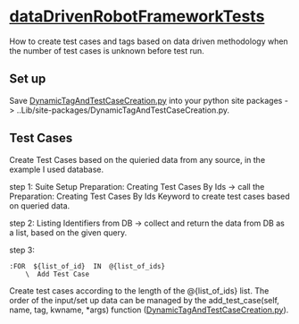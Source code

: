 # [dataDrivenRobotFrameworkTests](https://gerg.dev/2018/09/dynamically-create-test-cases-with-robot-framework/)
How to create test cases and tags based on data driven methodology when the number of test cases is unknown before test run.

## Set up
Save [DynamicTagAndTestCaseCreation.py](https://github.com/hrvthgergo/dataDrivenRobotFrameworkTests/blob/main/DynamicTagAndTestCaseCreation.py) into your python site packages -> ..Lib/site-packages/DynamicTagAndTestCaseCreation.py.

## Test Cases
Create Test Cases based on the quieried data from any source, in the example I used database.

step 1: Suite Setup  Preparation: Creating Test Cases By Ids -> call the Preparation: Creating Test Cases By Ids Keyword to create test cases based on queried data.

step 2: Listing Identifiers from DB -> collect and return the data from DB as a list, based on the given query.

step 3: 

```robot
:FOR  ${list_of_id}  IN  @{list_of_ids}
    \  Add Test Case
```
 Create test cases according to the length of the @{list_of_ids} list. The order of the input/set up data can be managed by the add_test_case(self, name, tag, kwname, *args) function ([DynamicTagAndTestCaseCreation.py](https://github.com/hrvthgergo/dataDrivenRobotFrameworkTests/blob/main/DynamicTagAndTestCaseCreation.py)).
